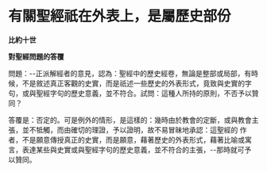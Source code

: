 # 有關聖經祇在外表上，是屬歷史部份


**比約十世**

**對聖經問題的答覆**





問題：--正派解經者的意見，認為：聖經中的歷史經卷，無論是整部或局部，有時候，不是敘述真正客觀的史實，而是祇述一些歷史的外表形式，竟致與史實的字句，或與聖經字句的歷史意義，並不符合。試問：這種人所持的原則，不否予以贊同？

答覆是：否定的。可是例外的情形，是這樣的：幾時由於教會的定斷，或與教會主張，並不牴觸，而由確切的理證，予以證明，故不易冒昧地承認：這聖經的
作者，不是願意傳授真正的史實，而是願意，藉著歷史的外表形式，藉著比喻或寓言，表達某些與史實或與聖經字句的歷史意義，並不符合的主張，--那時就可予
以贊同。

